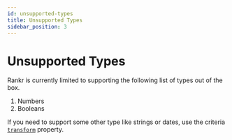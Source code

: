 ```yaml
---
id: unsupported-types
title: Unsupported Types
sidebar_position: 3
---
```


# Unsupported Types
Rankr is currently limited to supporting the following list of types out of the box.

1. Numbers
2. Booleans

If you need to support some other type like strings or dates, use the criteria [`transform`](/docs/api-reference/criteria#transform-function) property.
